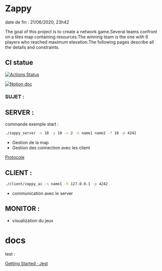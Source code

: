 # Zappy

date de fin : 21/06/2020, 23h42

The goal of this project is to create a network game.Several teams confront on a tiles map containing resources.The winning team is the one with 6 players who reached maximum elevation.The following pages describe all the details and constraints.

## CI statue

[![Actions Status](https://github.com/cchalop1/PSU_zappy_2019/workflows/ci-zappy/badge.svg)](https://github.com/cchalop1/PSU_zappy_2019/workflows/ci-zappy/badge.svg)

[![Notion doc](https://www.notion.so/Zappy-501f7f607f26431c873121570122d320)](https://www.notion.so/Zappy-501f7f607f26431c873121570122d320)

### SUJET :

[](https://intra.epitech.eu/module/2019/B-YEP-410/PAR-4-1/acti-382138/project/file/B-PSU-403_zappy.pdf)

## SERVER :

commande exemple start :

```bash
./zappy_server -x 10 -y 10 -c 2 -n name1 name2 -f 10 -p 4242
```

- Gestion de la map
- Gestion des connection avec les client

[Protocole](Zappy%20501f7f607f26431c873121570122d320/Protocole%204f9653e95d3a4f33b40b6ea4e30cff56.md)

## CLIENT :

```bash
./client/zappy_ai -n name1 -h 127.0.0.1 -p 4242
```

- communication avec le server

## MONITOR :

- visualization du jeux

# docs

test :

[Getting Started · Jest](https://jestjs.io/docs/en/getting-started.html)

